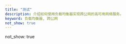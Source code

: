 ```yaml
---
title: "测试"
description: 介绍如何使用负载均衡器实现跨公网的高可用网络服务。
keyword: 负载均衡器, 跨公网
not_show: true
---
```


not_show: true